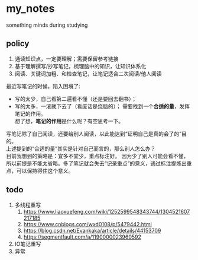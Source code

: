# my_notes
something minds during studying

## policy
1. 通读知识点，一定要理解；需要保留参考链接
2. 基于理解撰写/抄写笔记，梳理脑中的知识，让知识体系化
3. 阅读、关键词加粗、和检查笔记，让笔记适合二次阅读/他人阅读


最近写笔记的时候，陷入困境了:
* 写的太少，自己看第二遍看不懂（还是要回去翻书）；
* 写的太多，一滚就下去了（看废话是烧脑的）；
需要找到一个**合适的量**，发挥笔记的作用。  
想了想，**笔记的作用**是什么呢？有空思考一下。

写笔记除了自己阅读，还要给别人阅读，以此能达到“证明自己是真的会了的”目的。  
上述提到的“合适的量”其实是针对自己而言的，那么别人怎么办？  
目前我想到的策略是：宜多不宜少，重点标注好。
因为少了别人可能会看不懂，所以前提是不能太省略。多了笔记就会失去“记录重点”的意义，通过标注提炼出重点，可以保持得住这个意义。

## todo
1. 多线程重写
   1. https://www.liaoxuefeng.com/wiki/1252599548343744/1304521607217185
   2. https://www.cnblogs.com/wxd0108/p/5479442.html
   3. https://blog.csdn.net/Evankaka/article/details/44153709
   4. https://segmentfault.com/a/1190000023960592
2. IO笔记重写 
3. 异常
